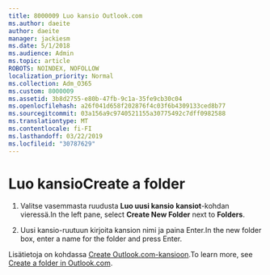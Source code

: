 ```yaml
---
title: 8000009 Luo kansio Outlook.com
ms.author: daeite
author: daeite
manager: jackiesm
ms.date: 5/1/2018
ms.audience: Admin
ms.topic: article
ROBOTS: NOINDEX, NOFOLLOW
localization_priority: Normal
ms.collection: Adm_O365
ms.custom: 8000009
ms.assetid: 3b8d2755-e80b-47fb-9c1a-35fe9cb30c04
ms.openlocfilehash: a26f041d658f202876f4c03f6b4309133ced8b77
ms.sourcegitcommit: 03a156a9c9740521155a30775492c7dff0982588
ms.translationtype: MT
ms.contentlocale: fi-FI
ms.lasthandoff: 03/22/2019
ms.locfileid: "30787629"
---
```

# <a name="create-a-folder"></a><span data-ttu-id="983f0-102">Luo kansio</span><span class="sxs-lookup"><span data-stu-id="983f0-102">Create a folder</span></span>

1. <span data-ttu-id="983f0-103">Valitse vasemmasta ruudusta **Luo uusi kansio** **kansiot**-kohdan vieressä.</span><span class="sxs-lookup"><span data-stu-id="983f0-103">In the left pane, select **Create New Folder** next to **Folders**.</span></span> 
    
2. <span data-ttu-id="983f0-104">Uusi kansio-ruutuun kirjoita kansion nimi ja paina Enter.</span><span class="sxs-lookup"><span data-stu-id="983f0-104">In the new folder box, enter a name for the folder and press Enter.</span></span>
    
<span data-ttu-id="983f0-105">Lisätietoja on kohdassa [Create Outlook.com-kansioon](https://go.microsoft.com/fwlink/p/?linkid=873114).</span><span class="sxs-lookup"><span data-stu-id="983f0-105">To learn more, see [Create a folder in Outlook.com](https://go.microsoft.com/fwlink/p/?linkid=873114).</span></span>
  

